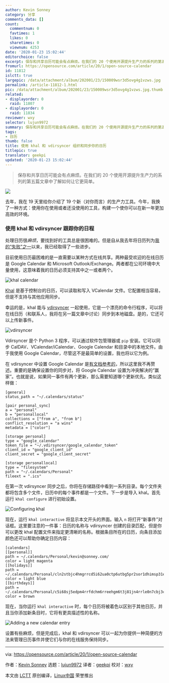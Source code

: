 ```yaml
---
author: Kevin Sonney
category: 分享
comments_data: []
count:
  commentnum: 0
  favtimes: 1
  likes: 0
  sharetimes: 0
  viewnum: 4253
date: '2020-01-23 15:02:44'
editorchoice: false
excerpt: 保存和共享日历可能会有点麻烦。在我们的 20 个使用开源提升生产力的系列的第五篇文章中了解如何让它更简单。
fromurl: https://opensource.com/article/20/1/open-source-calendar
id: 11812
islctt: true
largepic: /data/attachment/album/202001/23/150009wsr3d5ovg4g1vzws.jpg
permalink: /article-11812-1.html
pic: /data/attachment/album/202001/23/150009wsr3d5ovg4g1vzws.jpg.thumb.jpg
related:
- displayorder: 0
  raid: 11807
- displayorder: 0
  raid: 11834
reviewer: wxy
selector: lujun9972
summary: 保存和共享日历可能会有点麻烦。在我们的 20 个使用开源提升生产力的系列的第五篇文章中了解如何让它更简单。
tags:
- 日历
thumb: false
title: 使用 khal 和 vdirsyncer 组织和同步你的日历
titlepic: true
translator: geekpi
updated: '2020-01-23 15:02:44'
---
```



> 
> 保存和共享日历可能会有点麻烦。在我们的 20 个使用开源提升生产力的系列的第五篇文章中了解如何让它更简单。
> 
> 
> 


![](/data/attachment/album/202001/23/150009wsr3d5ovg4g1vzws.jpg)


去年，我在 19 天里给你介绍了 19 个新（对你而言）的生产力工具。今年，我换了一种方式：使用你在使用或者还没使用的工具，构建一个使你可以在新一年更加高效的环境。


### 使用 khal 和 vdirsyncer 跟踪你的日程


处理日历很*麻烦*，要找到好的工具总是很困难的。但是自从我去年将日历列为[我的“失败"之一](https://opensource.com/article/19/1/productivity-tool-wish-list)以来，我已经取得了一些进步。


目前使用日历最困难的是一直需要以某种方式在线共享。两种最受欢迎的在线日历是 Google Calendar 和 Microsoft Outlook/Exchange。两者都在公司环境中大量使用，这意味着我的日历必须支持其中之一或者两个。


![khal calendar](/data/attachment/album/202001/23/150255b21edd6y5dwy2w2v.png "khal calendar")


[Khal](https://khal.readthedocs.io/en/v0.9.2/index.html) 是基于控制台的日历，可以读取和写入 VCalendar 文件。它配置相当容易，但是不支持与其他应用同步。


幸运的是，khal 能与 [vdirsyncer](https://github.com/pimutils/vdirsyncer) 一起使用，它是一个漂亮的命令行程序，可以将在线日历（和联系人，我将在另一篇文章中讨论）同步到本地磁盘。是的，它还可以上传新事件。


![vdirsyncer](/data/attachment/album/202001/23/150301q5nna1atn6v51n15.png "vdirsyncer")


Vdirsyncer 是个 Python 3 程序，可以通过软件包管理器或 `pip` 安装。它可以同步 CalDAV、VCalendar/iCalendar、Google Calendar 和目录中的本地文件。由于我使用 Google Calendar，尽管这不是最简单的设置，我也将以它为例。


在 vdirsyncer 中设置 Google Calendar 是[有文档参考的](https://vdirsyncer.pimutils.org/en/stable/config.html#google)，所以这里我不再赘述。重要的是确保设置你的同步对，将 Google Calendar 设置为冲突解决的“赢家”。也就是说，如果同一事件有两个更新，那么需要知道哪个更新优先。类似这样做：



```
[general]
status_path = "~/.calendars/status"

[pair personal_sync]
a = "personal"
b = "personallocal"
collections = ["from a", "from b"]
conflict_resolution = "a wins"
metadata = ["color"]

[storage personal]
type = "google_calendar"
token_file = "~/.vdirsyncer/google_calendar_token"
client_id = "google_client_id"
client_secret = "google_client_secret"

[storage personallocal]
type = "filesystem"
path = "~/.calendars/Personal"
fileext = ".ics"
```

在第一次 vdirsyncer 同步之后，你将在存储路径中看到一系列目录。每个文件夹都将包含多个文件，日历中的每个事件都是一个文件。下一步是导入 khal。首先运行 `khal configure` 进行初始设置。


![Configuring khal](/data/attachment/album/202001/23/150315rqkvktoof0pkkx1o.png "Configuring khal")


现在，运行 `khal interactive` 将显示本文开头的界面。输入 `n` 将打开“新事件”对话框。这里要注意的一件事：日历的名称与 vdirsyncer 创建的目录匹配，但是你可以更改 khal 配置文件来指定更清晰的名称。根据条目所在的日历，向条目添加颜色还可以帮助你确定日历内容：



```
[calendars]
[[personal]]
path = ~/.calendars/Personal/kevin@sonney.com/
color = light magenta
[[holidays]]
path = ~/.calendars/Personal/cln2stbjc4hmgrrcd5i62ua0ctp6utbg5pr2sor1dhimsp31e8n6errfctm6abj3dtmg@virtual/
color = light blue
[[birthdays]]
path = ~/.calendars/Personal/c5i68sj5edpm4rrfdchm6rreehgm6t3j81jn4rrle0n7cbj3c5m6arj4c5p2sprfdtjmop9ecdnmq@virtual/
color = brown
```

现在，当你运行 `khal interactive` 时，每个日历将被着色以区别于其他日历，并且当你添加新条目时，它将有更具描述性的名称。


![Adding a new calendar entry](/data/attachment/album/202001/23/150320aqpp67ccve5qb8fv.png)


设置有些麻烦，但是完成后，khal 和 vdirsyncer 可以一起为你提供一种简便的方法来管理日历事件并使它们与你的在线服务保持同步。




---


via: <https://opensource.com/article/20/1/open-source-calendar>


作者：[Kevin Sonney](https://opensource.com/users/ksonney) 选题：[lujun9972](https://github.com/lujun9972) 译者：[geekpi](https://github.com/geekpi) 校对：[wxy](https://github.com/wxy)


本文由 [LCTT](https://github.com/LCTT/TranslateProject) 原创编译，[Linux中国](https://linux.cn/) 荣誉推出